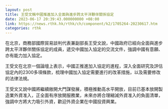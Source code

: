 ```yaml
---
layout: post
title: 王受文稱中國推進加入全面與進步跨太平洋夥伴關係協定
date: 2023-06-17 20:39:43.000000000 +08:00
link: https://news.rthk.hk/rthk/ch/component/k2/1705264-20230617.htm
categories: rthk
---
```


在北京，商務部國際貿易談判代表兼副部長王受文說，中國政府已經向全面與進步跨太平洋夥伴關係協定的成員，遞交中國加入協定的交流文件，強調中國有意願、亦有能力加入協定。

王受文在北京一個論壇上表示，中國正推進加入協定的進程，深入全面研究及評估協定內的2300多項條款，梳理中國加入協定需要進行的改革措施，以及需要修改的法律法規。

王受文又說中國將繼續敞開大門謀發展，積極推動高水平開放，目前已基本放開製造業外資准入，正全面有序放開服務業，未來亦將合理縮減外資准入的負面清單，強調中方將大力吸引外資，歡迎外資企業在中國投資興業。
